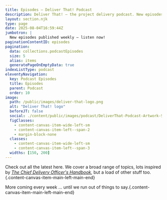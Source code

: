 ```yaml
---
title: Episodes — Deliver That! Podcast
description: Deliver That! — the project delivery podcast. New episodes published weekly — listen now!
layout: section.njk
type: page
date: 2025-08-04T16:59:44Z
jumbotron: |
  New episodes published weekly — listen now!
paginationContentID: episodes
pagination:
  data: collections.podcastEpisodes
  size: 5
  alias: items
  generatePageOnEmptyData: true
indexListType: podcast
eleventyNavigation:
  key: Podcast Episodes
  title: Episodes
  parent: Podcast
  order: 10
image:
  path: /public/images/deliver-that-logo.png
  alt: "Deliver That! logo"
  beforeJT: false
  social: ./content/public/images/podcast/DeliverThat-Podcast-Artwork-Social.jpg
  figClasses:
    - content-canvas-item-wide-left-sm
    - content-canvas-item-left--span-2
    - margin-block-none
  classes:
    - content-canvas-item-wide-left-sm
    - content-canvas-item-left--span-3
  widths: [150, 200]
---
```


Check out all the latest here. We cover a broad range of topics, lots inspired by [*The Chief Delivery Officer's Handbook*](/handbook/), but a load of other stuff too.{.content-canvas-item-main-left-main-end}

More coming every week … until we run out of things to say.{.content-canvas-item-main-left-main-end}
